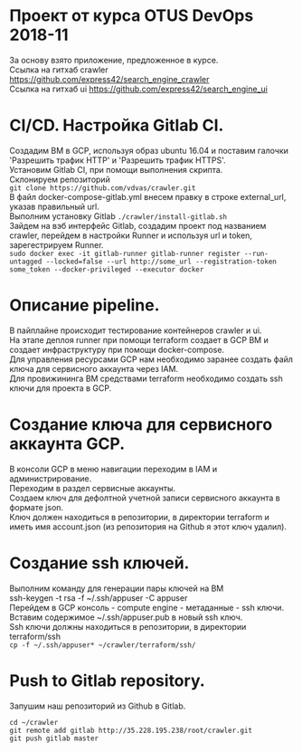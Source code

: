 # Проект от курса OTUS DevOps 2018-11  
За основу взято приложение, предложенное в курсе.  
Ссылка на гитхаб crawler https://github.com/express42/search_engine_crawler  
Ссылка на гитхаб ui https://github.com/express42/search_engine_ui  

# CI/CD. Настройка Gitlab CI.  
Создадим ВМ в GCP, используя образ ubuntu 16.04 и поставим галочки 'Разрешить трафик HTTP' и 'Разрешить трафик HTTPS'.  
Установим Gitlab CI, при помощи выполнения скрипта.  
Склонируем репозиторий  
`git clone https://github.com/vdvas/crawler.git`  
В файл docker-compose-gitlab.yml внесем правку в строке external_url, указав правильный url.  
Выполним установку Gitlab `./crawler/install-gitlab.sh`  
Зайдем на вэб интерфейс Gitlab, создадим проект под названием crawler, перейдем в настройки Runner и используя url и token, зарегестрируем Runner.  
`sudo docker exec -it gitlab-runner gitlab-runner register --run-untagged --locked=false --url http://some_url --registration-token some_token --docker-privileged --executor docker`  
   
# Описание pipeline.
В пайплайне происходит тестирование контейнеров crawler и ui.  
На этапе деплоя runner при помощи terraform создает в GCP ВМ и создает инфраструктуру при помощи docker-compose.  
Для управления ресурсами GCP нам необходимо заранее создать файл ключа для сервисного аккаунта через IAM.  
Для провижининга ВМ средствами terraform необходимо создать ssh ключи для проекта в GCP.  
# Создание ключа для сервисного аккаунта GCP.  
В консоли GCP в меню навигации переходим в IAM и администрирование.  
Переходим в раздел сервисные аккаунты.  
Создаем ключ для дефолтной учетной записи сервисного аккаунта в формате json.  
Ключ должен находиться в репозитории, в директории terraform и иметь имя account.json (из репозитория на Github я этот ключ удалил).  
# Создание ssh ключей.
Выполним команду для генерации пары ключей на ВМ  
ssh-keygen -t rsa -f ~/.ssh/appuser -C appuser  
Перейдем в GCP консоль - compute engine - метаданные - ssh ключи.  
Вставим содержимое ~/.ssh/appuser.pub в новый ssh ключ.  
Ssh ключи должны находиться в репозитории, в директории terraform/ssh  
`cp -f ~/.ssh/appuser* ~/crawler/terraform/ssh/`  
  
# Push to Gitlab repository.   
Запушим наш репозиторий из Github в Gitlab.  
```
cd ~/crawler  
git remote add gitlab http://35.228.195.238/root/crawler.git  
git push gitlab master  
```

